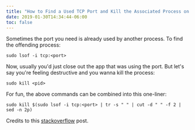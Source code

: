 ```yaml
---
title: "How to Find a Used TCP Port and Kill the Associated Process on Your Mac"
date: 2019-01-30T14:34:44-06:00
toc: false
---
```


Sometimes the port you need is already used by another process. To find the offending process:

<!--more-->

```
sudo lsof -i tcp:<port>
```

Now, usually you'd just close out the app that was using the port. But let's say you're feeling destructive and you wanna kill the process:

```
sudo kill <pid>
```

For fun, the above commands can be combined into this one-liner:

```
sudo kill $(sudo lsof -i tcp:<port> | tr -s " " | cut -d " " -f 2 | sed -n 2p)
```

Credits to this [stackoverflow](https://stackoverflow.com/questions/3855127/find-and-kill-process-locking-port-3000-on-mac) post. 
